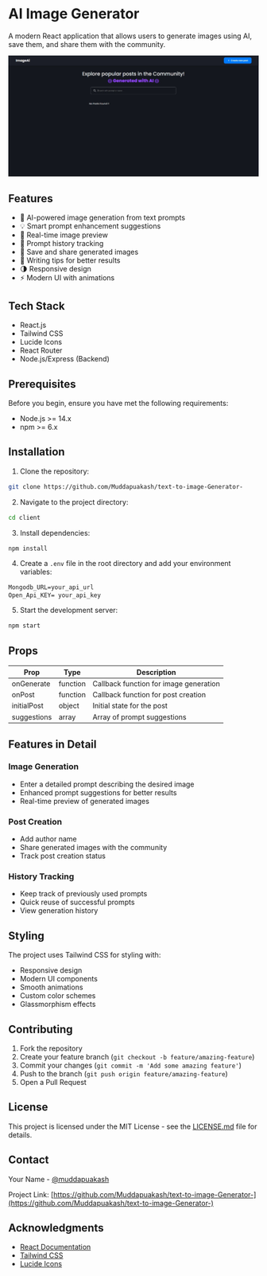 # AI Image Generator

A modern React application that allows users to generate images using AI, save them, and share them with the community.

![AI Image Generator](images/o1.jpg)

## Features

- 🎨 AI-powered image generation from text prompts
- 💡 Smart prompt enhancement suggestions
- 🔄 Real-time image preview
- 📝 Prompt history tracking
- 💾 Save and share generated images
- 🎯 Writing tips for better results
- 🌗 Responsive design
- ⚡ Modern UI with animations

## Tech Stack

- React.js
- Tailwind CSS
- Lucide Icons
- React Router
- Node.js/Express (Backend)

## Prerequisites

Before you begin, ensure you have met the following requirements:
- Node.js >= 14.x
- npm >= 6.x

## Installation

1. Clone the repository:
```bash
git clone https://github.com/Muddapuakash/text-to-image-Generator-
```

2. Navigate to the project directory:
```bash
cd client
```

3. Install dependencies:
```bash
npm install
```

4. Create a `.env` file in the root directory and add your environment variables:
```env
Mongodb_URL=your_api_url
Open_Api_KEY= your_api_key
```

5. Start the development server:
```bash
npm start
```




## Props

| Prop | Type | Description |
|------|------|-------------|
| onGenerate | function | Callback function for image generation |
| onPost | function | Callback function for post creation |
| initialPost | object | Initial state for the post |
| suggestions | array | Array of prompt suggestions |

## Features in Detail

### Image Generation
- Enter a detailed prompt describing the desired image
- Enhanced prompt suggestions for better results
- Real-time preview of generated images

### Post Creation
- Add author name
- Share generated images with the community
- Track post creation status

### History Tracking
- Keep track of previously used prompts
- Quick reuse of successful prompts
- View generation history


## Styling

The project uses Tailwind CSS for styling with:
- Responsive design
- Modern UI components
- Smooth animations
- Custom color schemes
- Glassmorphism effects

## Contributing

1. Fork the repository
2. Create your feature branch (`git checkout -b feature/amazing-feature`)
3. Commit your changes (`git commit -m 'Add some amazing feature'`)
4. Push to the branch (`git push origin feature/amazing-feature`)
5. Open a Pull Request

## License

This project is licensed under the MIT License - see the [LICENSE.md](LICENSE.md) file for details.

## Contact

Your Name - [@muddapuakash](https://www.linkedin.com/in/muddapuakash/)

Project Link: [https://github.com/Muddapuakash/text-to-image-Generator-](https://github.com/Muddapuakash/text-to-image-Generator-)

## Acknowledgments

- [React Documentation](https://reactjs.org/)
- [Tailwind CSS](https://tailwindcss.com/)
- [Lucide Icons](https://lucide.dev/)
